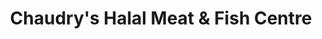 ---
title: "Chaudry's Halal Meat & Fish Centre"
url: /bristol/chaudrys-halal-meat-und-fish-centre/
shop: Metzgerei
---